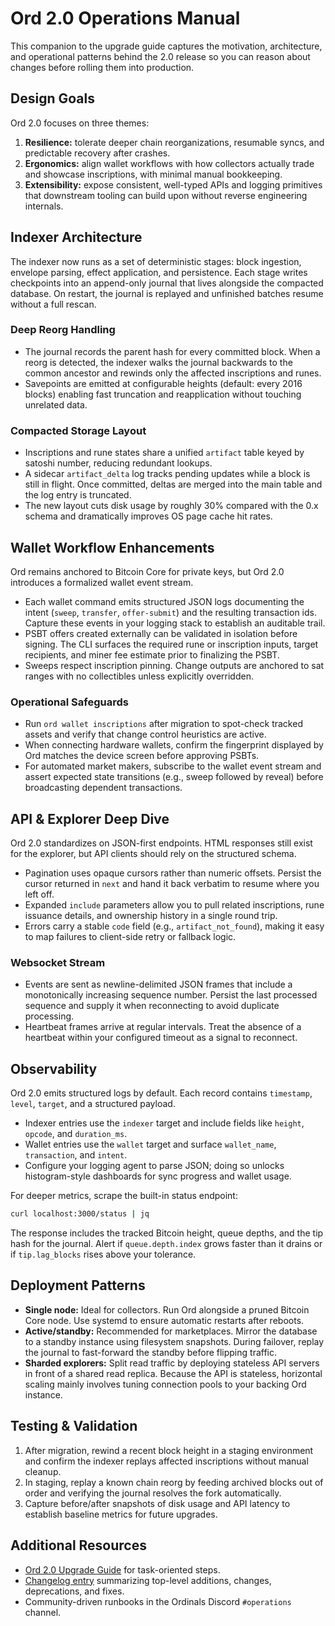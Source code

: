 # Ord 2.0 Operations Manual

This companion to the upgrade guide captures the motivation, architecture, and
operational patterns behind the 2.0 release so you can reason about changes
before rolling them into production.

## Design Goals

Ord 2.0 focuses on three themes:

1. **Resilience:** tolerate deeper chain reorganizations, resumable syncs, and
   predictable recovery after crashes.
2. **Ergonomics:** align wallet workflows with how collectors actually trade and
   showcase inscriptions, with minimal manual bookkeeping.
3. **Extensibility:** expose consistent, well-typed APIs and logging primitives
   that downstream tooling can build upon without reverse engineering internals.

## Indexer Architecture

The indexer now runs as a set of deterministic stages: block ingestion, envelope
parsing, effect application, and persistence. Each stage writes checkpoints into
an append-only journal that lives alongside the compacted database. On restart,
the journal is replayed and unfinished batches resume without a full rescan.

### Deep Reorg Handling

- The journal records the parent hash for every committed block. When a reorg is
  detected, the indexer walks the journal backwards to the common ancestor and
  rewinds only the affected inscriptions and runes.
- Savepoints are emitted at configurable heights (default: every 2016 blocks)
  enabling fast truncation and reapplication without touching unrelated data.

### Compacted Storage Layout

- Inscriptions and rune states share a unified `artifact` table keyed by satoshi
  number, reducing redundant lookups.
- A sidecar `artifact_delta` log tracks pending updates while a block is still in
  flight. Once committed, deltas are merged into the main table and the log entry
  is truncated.
- The new layout cuts disk usage by roughly 30% compared with the 0.x schema and
  dramatically improves OS page cache hit rates.

## Wallet Workflow Enhancements

Ord remains anchored to Bitcoin Core for private keys, but Ord 2.0 introduces a
formalized wallet event stream.

- Each wallet command emits structured JSON logs documenting the intent
  (`sweep`, `transfer`, `offer-submit`) and the resulting transaction ids.
  Capture these events in your logging stack to establish an auditable trail.
- PSBT offers created externally can be validated in isolation before signing.
  The CLI surfaces the required rune or inscription inputs, target recipients,
  and miner fee estimate prior to finalizing the PSBT.
- Sweeps respect inscription pinning. Change outputs are anchored to sat ranges
  with no collectibles unless explicitly overridden.

### Operational Safeguards

- Run `ord wallet inscriptions` after migration to spot-check tracked assets and
  verify that change control heuristics are active.
- When connecting hardware wallets, confirm the fingerprint displayed by Ord
  matches the device screen before approving PSBTs.
- For automated market makers, subscribe to the wallet event stream and assert
  expected state transitions (e.g., sweep followed by reveal) before broadcasting
  dependent transactions.

## API & Explorer Deep Dive

Ord 2.0 standardizes on JSON-first endpoints. HTML responses still exist for the
explorer, but API clients should rely on the structured schema.

- Pagination uses opaque cursors rather than numeric offsets. Persist the cursor
  returned in `next` and hand it back verbatim to resume where you left off.
- Expanded `include` parameters allow you to pull related inscriptions, rune
  issuance details, and ownership history in a single round trip.
- Errors carry a stable `code` field (e.g., `artifact_not_found`), making it easy
  to map failures to client-side retry or fallback logic.

### Websocket Stream

- Events are sent as newline-delimited JSON frames that include a monotonically
  increasing sequence number. Persist the last processed sequence and supply it
  when reconnecting to avoid duplicate processing.
- Heartbeat frames arrive at regular intervals. Treat the absence of a heartbeat
  within your configured timeout as a signal to reconnect.

## Observability

Ord 2.0 emits structured logs by default. Each record contains `timestamp`,
`level`, `target`, and a structured payload.

- Indexer entries use the `indexer` target and include fields like
  `height`, `opcode`, and `duration_ms`.
- Wallet entries use the `wallet` target and surface `wallet_name`,
  `transaction`, and `intent`.
- Configure your logging agent to parse JSON; doing so unlocks histogram-style
  dashboards for sync progress and wallet usage.

For deeper metrics, scrape the built-in status endpoint:

```sh
curl localhost:3000/status | jq
```

The response includes the tracked Bitcoin height, queue depths, and the tip hash
for the journal. Alert if `queue.depth.index` grows faster than it drains or if
`tip.lag_blocks` rises above your tolerance.

## Deployment Patterns

- **Single node:** Ideal for collectors. Run Ord alongside a pruned Bitcoin Core
  node. Use systemd to ensure automatic restarts after reboots.
- **Active/standby:** Recommended for marketplaces. Mirror the database to a
  standby instance using filesystem snapshots. During failover, replay the journal
  to fast-forward the standby before flipping traffic.
- **Sharded explorers:** Split read traffic by deploying stateless API servers in
  front of a shared read replica. Because the API is stateless, horizontal
  scaling mainly involves tuning connection pools to your backing Ord instance.

## Testing & Validation

1. After migration, rewind a recent block height in a staging environment and
   confirm the indexer replays affected inscriptions without manual cleanup.
2. In staging, replay a known chain reorg by feeding archived blocks out of
   order and verifying the journal resolves the fork automatically.
3. Capture before/after snapshots of disk usage and API latency to establish
   baseline metrics for future upgrades.

## Additional Resources

- [Ord 2.0 Upgrade Guide](ord-2.0-upgrade-guide.md) for task-oriented steps.
- [Changelog entry](../../CHANGELOG.md#200---2025-10-15) summarizing top-level
  additions, changes, deprecations, and fixes.
- Community-driven runbooks in the Ordinals Discord `#operations` channel.

